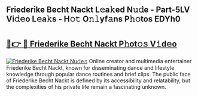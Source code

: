 ## Friederike Becht Nackt L𝚎a𝚔ed N𝚞𝚍e - Part-5LV Vi𝚍𝚎o L𝚎a𝚔s - H𝚘𝚝 O𝚗𝚕yf𝚊ns P𝚑𝚘tos EDYh0

# <h2><a href="http://kfb5623.oniu.top/?m=Friederike+Becht+Nackt">🔗👉 🔴 Friederike Becht Nackt P𝚑ot𝚘𝚜 V𝚒d𝚎o</a></h2>

[![Friederike Becht Nackt Nu𝚍e𝚜](https://i.imgur.com/0qMVB7G.gif)](http://kfb5623.oniu.top/?m=Friederike+Becht+Nackt)
Online creator and multimedia entertainer Friederike Becht Nackt, known for disseminating dance and lifestyle knowledge through popular dance routines and brief clips. The public face of Friederike Becht Nackt is defined by its accessibility and relatability, but the complexities of his private life remain a fascinating unknown.  
